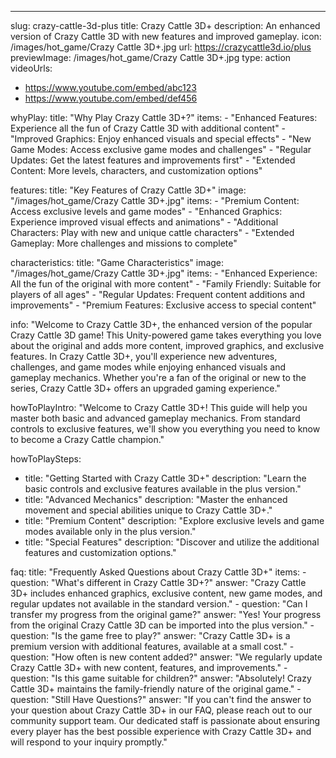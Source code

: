 ---
slug: crazy-cattle-3d-plus
title: Crazy Cattle 3D+
description: An enhanced version of Crazy Cattle 3D with new features and improved gameplay.
icon: /images/hot_game/Crazy Cattle 3D+.jpg
url: https://crazycattle3d.io/plus
previewImage: /images/hot_game/Crazy Cattle 3D+.jpg
type: action
videoUrls:
  - https://www.youtube.com/embed/abc123
  - https://www.youtube.com/embed/def456

whyPlay:
  title: "Why Play Crazy Cattle 3D+?"
  items:
    - "Enhanced Features: Experience all the fun of Crazy Cattle 3D with additional content"
    - "Improved Graphics: Enjoy enhanced visuals and special effects"
    - "New Game Modes: Access exclusive game modes and challenges"
    - "Regular Updates: Get the latest features and improvements first"
    - "Extended Content: More levels, characters, and customization options"

features:
  title: "Key Features of Crazy Cattle 3D+"
  image: "/images/hot_game/Crazy Cattle 3D+.jpg"
  items:
    - "Premium Content: Access exclusive levels and game modes"
    - "Enhanced Graphics: Experience improved visual effects and animations"
    - "Additional Characters: Play with new and unique cattle characters"
    - "Extended Gameplay: More challenges and missions to complete"

characteristics:
  title: "Game Characteristics"
  image: "/images/hot_game/Crazy Cattle 3D+.jpg"
  items:
    - "Enhanced Experience: All the fun of the original with more content"
    - "Family Friendly: Suitable for players of all ages"
    - "Regular Updates: Frequent content additions and improvements"
    - "Premium Features: Exclusive access to special content"

info: "Welcome to Crazy Cattle 3D+, the enhanced version of the popular Crazy Cattle 3D game! This Unity-powered game takes everything you love about the original and adds more content, improved graphics, and exclusive features. In Crazy Cattle 3D+, you'll experience new adventures, challenges, and game modes while enjoying enhanced visuals and gameplay mechanics. Whether you're a fan of the original or new to the series, Crazy Cattle 3D+ offers an upgraded gaming experience."

howToPlayIntro: "Welcome to Crazy Cattle 3D+! This guide will help you master both basic and advanced gameplay mechanics. From standard controls to exclusive features, we'll show you everything you need to know to become a Crazy Cattle champion."

howToPlaySteps:
  - title: "Getting Started with Crazy Cattle 3D+"
    description: "Learn the basic controls and exclusive features available in the plus version."
  - title: "Advanced Mechanics"
    description: "Master the enhanced movement and special abilities unique to Crazy Cattle 3D+."
  - title: "Premium Content"
    description: "Explore exclusive levels and game modes available only in the plus version."
  - title: "Special Features"
    description: "Discover and utilize the additional features and customization options."

faq:
  title: "Frequently Asked Questions about Crazy Cattle 3D+"
  items:
    - question: "What's different in Crazy Cattle 3D+?"
      answer: "Crazy Cattle 3D+ includes enhanced graphics, exclusive content, new game modes, and regular updates not available in the standard version."
    - question: "Can I transfer my progress from the original game?"
      answer: "Yes! Your progress from the original Crazy Cattle 3D can be imported into the plus version."
    - question: "Is the game free to play?"
      answer: "Crazy Cattle 3D+ is a premium version with additional features, available at a small cost."
    - question: "How often is new content added?"
      answer: "We regularly update Crazy Cattle 3D+ with new content, features, and improvements."
    - question: "Is this game suitable for children?"
      answer: "Absolutely! Crazy Cattle 3D+ maintains the family-friendly nature of the original game."
    - question: "Still Have Questions?"
      answer: "If you can't find the answer to your question about Crazy Cattle 3D+ in our FAQ, please reach out to our community support team. Our dedicated staff is passionate about ensuring every player has the best possible experience with Crazy Cattle 3D+ and will respond to your inquiry promptly." 